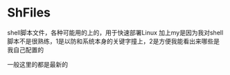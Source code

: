 # ShFiles

shell脚本文件，各种可能用的上的，用于快速部署Linux
加上my是因为我对shell脚本不是很熟练，1是以防和系统本身的关键字撞上，2是方便我能看出来哪些是我自己配置的

一般这里的都是最新的
